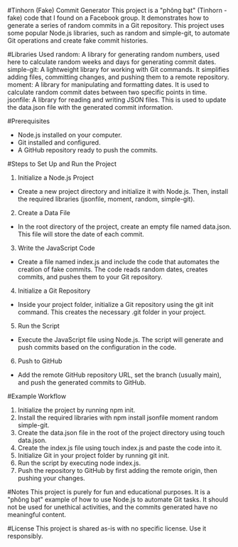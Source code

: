 #Tinhorn (Fake) Commit Generator
This project is a "phông bạt" (Tinhorn - fake) code that I found on a Facebook group. It demonstrates how to generate a series of random commits in a Git repository. This project uses some popular Node.js libraries, such as random and simple-git, to automate Git operations and create fake commit histories.

#Libraries Used
random: A library for generating random numbers, used here to calculate random weeks and days for generating commit dates.
simple-git: A lightweight library for working with Git commands. It simplifies adding files, committing changes, and pushing them to a remote repository.
moment: A library for manipulating and formatting dates. It is used to calculate random commit dates between two specific points in time.
jsonfile: A library for reading and writing JSON files. This is used to update the data.json file with the generated commit information.

#Prerequisites
- Node.js installed on your computer.
- Git installed and configured.
- A GitHub repository ready to push the commits.
  
#Steps to Set Up and Run the Project
1. Initialize a Node.js Project
- Create a new project directory and initialize it with Node.js. Then, install the required libraries (jsonfile, moment, random, simple-git).
  
2. Create a Data File
- In the root directory of the project, create an empty file named data.json. This file will store the date of each commit.
  
3. Write the JavaScript Code
- Create a file named index.js and include the code that automates the creation of fake commits. The code reads random dates, creates commits, and pushes them to your Git repository.
  
4. Initialize a Git Repository
- Inside your project folder, initialize a Git repository using the git init command. This creates the necessary .git folder in your project.
  
5. Run the Script
- Execute the JavaScript file using Node.js. The script will generate and push commits based on the configuration in the code.

6. Push to GitHub
- Add the remote GitHub repository URL, set the branch (usually main), and push the generated commits to GitHub.

#Example Workflow
1. Initialize the project by running npm init.
2. Install the required libraries with npm install jsonfile moment random simple-git.
3. Create the data.json file in the root of the project directory using touch data.json.
4. Create the index.js file using touch index.js and paste the code into it.
5. Initialize Git in your project folder by running git init.
6. Run the script by executing node index.js.
7. Push the repository to GitHub by first adding the remote origin, then pushing your changes.

#Notes
This project is purely for fun and educational purposes. It is a "phông bạt" example of how to use Node.js to automate Git tasks. It should not be used for unethical activities, and the commits generated have no meaningful content.

#License
This project is shared as-is with no specific license. Use it responsibly.
